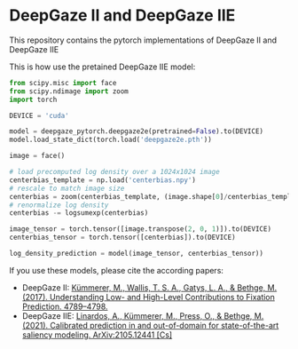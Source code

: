 # DeepGaze II and DeepGaze IIE

This repository contains the pytorch implementations of DeepGaze II and DeepGaze IIE

This is how use the pretained DeepGaze IIE model:

```python
from scipy.misc import face
from scipy.ndimage import zoom
import torch

DEVICE = 'cuda'

model = deepgaze_pytorch.deepgaze2e(pretrained=False).to(DEVICE)
model.load_state_dict(torch.load('deepgaze2e.pth'))

image = face()

# load precomputed log density over a 1024x1024 image
centerbias_template = np.load('centerbias.npy')
# rescale to match image size
centerbias = zoom(centerbias_template, (image.shape[0]/centerbias_template.shape[0], image.shape[1]/centerbias_template.shape[1]), order=0, mode='nearest')
# renormalize log density
centerbias -= logsumexp(centerbias)

image_tensor = torch.tensor([image.transpose(2, 0, 1)]).to(DEVICE)
centerbias_tensor = torch.tensor([centerbias]).to(DEVICE)

log_density_prediction = model(image_tensor, centerbias_tensor))
```

If you use these models, please cite the according papers:

* DeepGaze II: [Kümmerer, M., Wallis, T. S. A., Gatys, L. A., & Bethge, M. (2017). Understanding Low- and High-Level Contributions to Fixation Prediction. 4789–4798.](http://openaccess.thecvf.com/content_iccv_2017/html/Kummerer_Understanding_Low-_and_ICCV_2017_paper.html)
* DeepGaze IIE: [Linardos, A., Kümmerer, M., Press, O., & Bethge, M. (2021). Calibrated prediction in and out-of-domain for state-of-the-art saliency modeling. ArXiv:2105.12441 [Cs]](http://arxiv.org/abs/2105.12441)
